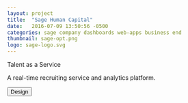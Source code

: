 ```yaml
---
layout: project
title:  "Sage Human Capital"
date:   2016-07-09 13:50:56 -0500
categories: sage company dashboards web-apps business end
thumbnail: sage-opt.png
logo: sage-logo.svg
---
```


<quote>Talent as a Service</quote>
<p>A real-time recruiting service and analytics platform.</p>
<div class="buttons">
 	<button>Design</button>
</div>
